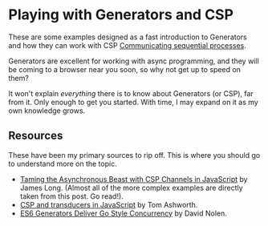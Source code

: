 # Playing with Generators and CSP

These are some examples designed as a fast introduction to Generators and how
they can work with CSP [Communicating sequential
processes](http://en.wikipedia.org/wiki/Communicating_sequential_processes).

Generators are excellent for working with async programming, and they will be
coming to a browser near you soon, so why not get up to speed on them?

It won't explain *everything* there is to know about Generators (or CSP), far
from it. Only enough to get you started. With time, I may expand on it as my
own knowledge grows.

## Resources

These have been my primary sources to rip off. This is where you should go to
understand more on the topic.

- [Taming the Asynchronous Beast with CSP Channels in
  JavaScript](http://jlongster.com/Taming-the-Asynchronous-Beast-with-CSP-in-JavaScript)
  by James Long. (Almost all of the more complex examples are directly taken
  from this post. Go read!).
- [CSP and transducers in
  JavaScript](http://phuu.net/2014/08/31/csp-and-transducers.html) by Tom
  Ashworth.
- [ES6 Generators Deliver Go Style
  Concurrency](http://swannodette.github.io/2013/08/24/es6-generators-and-csp/)
  by David Nolen.

